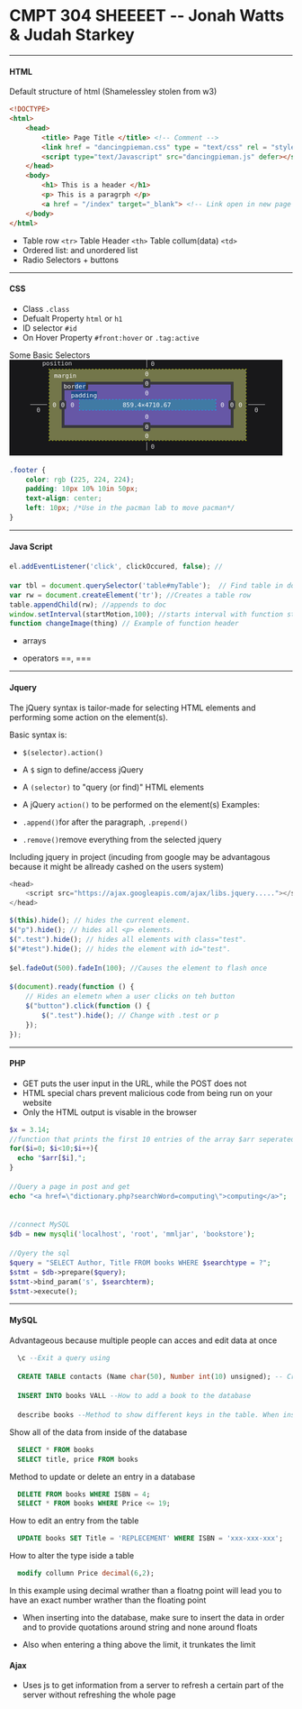 # CMPT 304 SHEEEET -- Jonah Watts & Judah Starkey

---

#### HTML

Default structure of html (Shamelessley stolen from w3)

```html
<!DOCTYPE>
<html>
    <head>
        <title> Page Title </title> <!-- Comment -->
        <link href = "dancingpieman.css" type = "text/css" rel = "stylesheet"> <!--Links the css sheet-->
        <script type="text/Javascript" src="dancingpieman.js" defer></script>  <!--Preloads and links the JS-->
    </head>
    <body>
        <h1> This is a header </h1>
        <p> This is a paragrph </p>
        <a href = "/index" target="_blank"> <!-- Link open in new page -->
    </body>
</html>
```

-   Table row `<tr>` Table Header `<th>` Table collum(data) `<td>`
-   Ordered list: and unordered list
-   Radio Selectors + buttons

---

#### CSS

-   Class `.class`
-   Defualt Property `html` or `h1`
-   ID selector `#id`
-   On Hover Property `#front:hover` or `.tag:active`

Some Basic Selectors
![alt text](ss.jpg "Title")

```css
.footer {
	color: rgb (225, 224, 224);
	padding: 10px 10% 10in 50px;
	text-align: center;
	left: 10px; /*Use in the pacman lab to move pacman*/
}
```

---

#### Java Script

```js
el.addEventListener('click', clickOccured, false); //

var tbl = document.querySelector('table#myTable');  // Find table in document
var rw = document.createElement('tr'); //Creates a table row
table.appendChild(rw); //appends to doc
window.setInterval(startMotion,100); //starts interval with function startMotion and time of 100ms
function changeImage(thing) // Example of function header
```

-   arrays

-   operators ==, ===

---

#### Jquery

The jQuery syntax is tailor-made for selecting HTML elements and performing some action on the element(s).

Basic syntax is:

-   `$(selector).action()`

-   A `$` sign to define/access jQuery

-   A `(selector)` to "query (or find)" HTML elements

-   A jQuery `action()` to be performed on the element(s)
    Examples:

-   `.append()`for after the paragraph, `.prepend()`

-   `.remove()`remove everything from the selected jquery

Including jquery in project (incuding from google may be advantagous because it might be allready cashed on the users system)

```js
<head>
	<script src="https://ajax.googleapis.com/ajax/libs.jquery....."></script>
</head>
```

```js
$(this).hide(); // hides the current element.
$("p").hide(); // hides all <p> elements.
$(".test").hide(); // hides all elements with class="test".
$("#test").hide(); // hides the element with id="test".

$el.fadeOut(500).fadeIn(100); //Causes the element to flash once

$(document).ready(function () {
	// Hides an elemetn when a user clicks on teh button
	$("button").click(function () {
		$(".test").hide(); // Change with .test or p
	});
});
```

---

#### PHP

-   GET puts the user input in the URL, while the POST does not
-   HTML special chars prevent malicious code from being run on your website
-   Only the HTML output is visable in the browser

```php
$x = 3.14;
//function that prints the first 10 entries of the array $arr seperated by a comma
for($i=0; $i<10;$i++){
  echo "$arr[$i],";
}

//Query a page in post and get
echo "<a href=\"dictionary.php?searchWord=computing\">computing</a>";


//connect MySQL
$db = new mysqli('localhost', 'root', 'mmljar', 'bookstore');

//Qyery the sql
$query = "SELECT Author, Title FROM books WHERE $searchtype = ?";
$stmt = $db->prepare($query);
$stmt->bind_param('s', $searchterm);
$stmt->execute();
```

---

#### MySQL

Advantageous because multiple people can acces and edit data at once

```sql
  \c --Exit a query using

  CREATE TABLE contacts (Name char(50), Number int(10) unsigned); -- Create a database

  INSERT INTO books VALL --How to add a book to the database

  describe books --Method to show different keys in the table. When inserting duplicate data will show duplicate data in table.
```

Show all of the data from inside of the database

```sql
  SELECT * FROM books
  SELECT title, price FROM books
```

Method to update or delete an entry in a database

```sql
  DELETE FROM books WHERE ISBN = 4;
  SELECT * FROM books WHERE Price <= 19;
```

How to edit an entry from the table

```sql
  UPDATE books SET Title = 'REPLECEMENT' WHERE ISBN = 'xxx-xxx-xxx';
```

How to alter the type iside a table

```sql
  modify collumn Price decimal(6,2);
```

In this example using decimal wrather than a floatng point will lead you to have an exact number wrather than the floating point

-   When inserting into the database, make sure to insert the data in order and to provide quotations around string and none around floats

-   Also when entering a thing above the limit, it trunkates the limit

#### Ajax

-   Uses js to get information from a server to refresh a certain part of the server without refreshing the whole page
